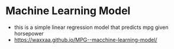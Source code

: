 # Machine Learning Model

- this is a simple linear regression model that predicts mpg given horsepower
- https://waxxaa.github.io/MPG--macchine-learning-model/
